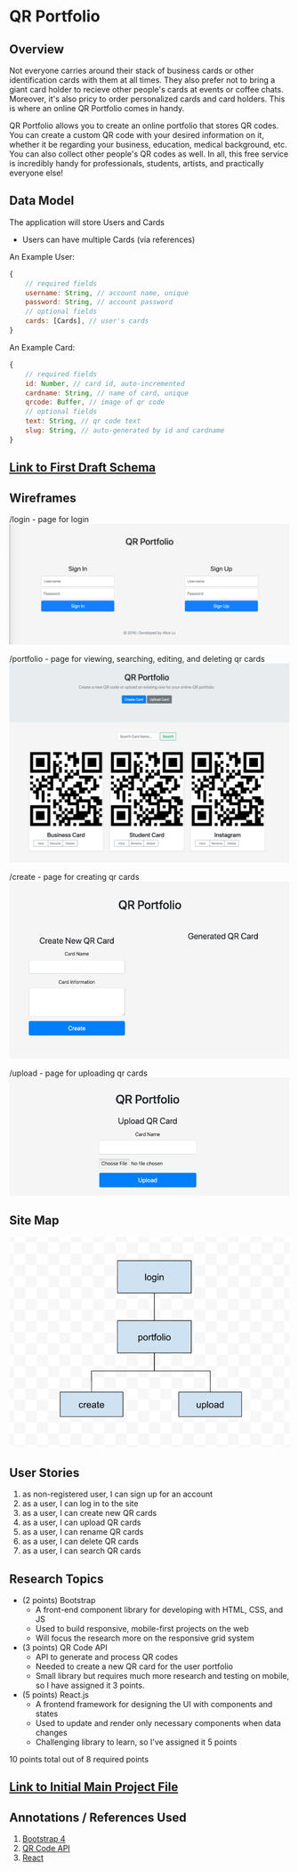 # QR Portfolio

## Overview

Not everyone carries around their stack of business cards or other identification cards with them at all times. They also prefer not to bring a giant card holder to recieve other people's cards at events or coffee chats. Moreover, it's also pricy to order personalized cards and card holders. This is where an online QR Portfolio comes in handy.

QR Portfolio allows you to create an online portfolio that stores QR codes. You can create a custom QR code with your desired information on it, whether it be regarding your business, education, medical background, etc. You can also collect other people's QR codes as well. In all, this free service is incredibly handy for professionals, students, artists, and practically everyone else!  

## Data Model

The application will store Users and Cards

* Users can have multiple Cards (via references)

An Example User:

```javascript
{
    // required fields
    username: String, // account name, unique
    password: String, // account password
    // optional fields
    cards: [Cards], // user's cards
}
```

An Example Card: 

```javascript
{
    // required fields
    id: Number, // card id, auto-incremented
    cardname: String, // name of card, unique
    qrcode: Buffer, // image of qr code
    // optional fields
    text: String, // qr code text
    slug: String, // auto-generated by id and cardname
}
```

## [Link to First Draft Schema](db.js) 

## Wireframes

/login - page for login
![login](documentation/login.png)

/portfolio - page for viewing, searching, editing, and deleting qr cards
![home](documentation/portfolio.png)

/create - page for creating qr cards
![customer-profile/slug](documentation/create.png)

/upload - page for uploading qr cards
![customer-new](documentation/upload.png)

## Site Map
![Site map](documentation/sitemap.png) 

## User Stories

1. as non-registered user, I can sign up for an account
2. as a user, I can log in to the site
3. as a user, I can create new QR cards
4. as a user, I can upload QR cards
5. as a user, I can rename QR cards
6. as a user, I can delete QR cards
7. as a user, I can search QR cards

## Research Topics

* (2 points) Bootstrap
  * A front-end component library for developing with HTML, CSS, and JS
  * Used to build responsive, mobile-first projects on the web
  * Will focus the research more on the responsive grid system 
* (3 points) QR Code API
    * API to generate and process QR codes 
    * Needed to create a new QR card for the user portfolio
    * Small library but requires much more research and testing on mobile, so I have assigned it 3 points.
* (5 points) React.js
    * A frontend framework for designing the UI with components and states
    * Used to update and render only necessary components when data changes
    * Challenging library to learn, so I've assigned it 5 points

10 points total out of 8 required points 

## [Link to Initial Main Project File](app.js) 

## Annotations / References Used

1. [Bootstrap 4](https://getbootstrap.com/)
2. [QR Code API](http://goqr.me/api/) 
3. [React](https://reactjs.org/)